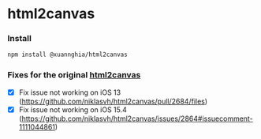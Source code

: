 html2canvas
===========

### Install

```bash
npm install @xuannghia/html2canvas
```

### Fixes for the original [html2canvas](https://github.com/niklasvh/html2canvas)

- [x] Fix issue not working on iOS 13 (https://github.com/niklasvh/html2canvas/pull/2684/files)
- [x] Fix issue not working on iOS 15.4 (https://github.com/niklasvh/html2canvas/issues/2864#issuecomment-1111044861)
